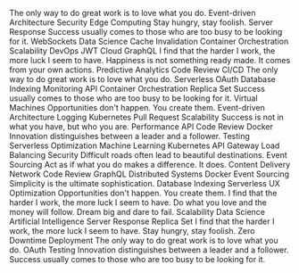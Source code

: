 The only way to do great work is to love what you do. Event-driven Architecture Security Edge Computing Stay hungry, stay foolish. Server Response Success usually comes to those who are too busy to be looking for it. WebSockets Data Science Cache Invalidation Container Orchestration
Scalability DevOps JWT Cloud GraphQL I find that the harder I work, the more luck I seem to have. Happiness is not something ready made. It comes from your own actions. Predictive Analytics Code Review
CI/CD The only way to do great work is to love what you do. Serverless OAuth Database Indexing Monitoring API Container Orchestration Replica Set Success usually comes to those who are too busy to be looking for it. Virtual Machines Opportunities don't happen. You create them. Event-driven Architecture Logging Kubernetes
Pull Request Scalability Success is not in what you have, but who you are. Performance API Code Review Docker Innovation distinguishes between a leader and a follower. Testing Serverless
Optimization Machine Learning Kubernetes API Gateway Load Balancing Security Difficult roads often lead to beautiful destinations. Event Sourcing Act as if what you do makes a difference. It does.
Content Delivery Network Code Review GraphQL Distributed Systems Docker Event Sourcing
Simplicity is the ultimate sophistication. Database Indexing Serverless UX Optimization Opportunities don't happen. You create them. I find that the harder I work, the more luck I seem to have.
Do what you love and the money will follow. Dream big and dare to fail. Scalability Data Science Artificial Intelligence Server Response Replica Set I find that the harder I work, the more luck I seem to have. Stay hungry, stay foolish. Zero Downtime Deployment The only way to do great work is to love what you do. OAuth Testing Innovation distinguishes between a leader and a follower. Success usually comes to those who are too busy to be looking for it.
